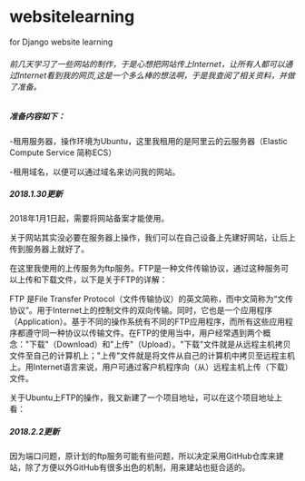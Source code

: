 # websitelearning
for Django website learning

###### 前几天学习了一些网站的制作，于是心想把网站传上Internet，让所有人都可以通过Internet看到我的网页,这是一个多么棒的想法啊，于是我查阅了相关资料，并做了准备。
##### 准备内容如下：

-租用服务器，操作环境为Ubuntu，这里我租用的是阿里云的云服务器（Elastic Compute Service 简称ECS）

-租用域名，以便可以通过域名来访问我的网站。

##### 2018.1.30更新

2018年1月1日起，需要将网站备案才能使用。

关于网站其实没必要在服务器上操作，我们可以在自己设备上先建好网站，让后上传到服务器上就好了。

在这里我使用的上传服务为ftp服务。FTP是一种文件传输协议，通过这种服务可以上传和下载文件，以下是关于FTP的详解：

FTP 是File Transfer Protocol（文件传输协议）的英文简称，而中文简称为“文传协议”。用于Internet上的控制文件的双向传输。同时，它也是一个应用程序（Application）。基于不同的操作系统有不同的FTP应用程序，而所有这些应用程序都遵守同一种协议以传输文件。在FTP的使用当中，用户经常遇到两个概念："下载"（Download）和"上传"（Upload）。"下载"文件就是从远程主机拷贝文件至自己的计算机上；"上传"文件就是将文件从自己的计算机中拷贝至远程主机上。用Internet语言来说，用户可通过客户机程序向（从）远程主机上传（下载）文件。

关于Ubuntu上FTP的操作，我又新建了一个项目地址，可以在这个项目地址上看：

##### 2018.2.2更新
因为端口问题，原计划的ftp服务可能有些问题，所以决定采用GitHub仓库来建站，除了方便以外GitHub有很多出色的机制，用来建站也挺合适的。

